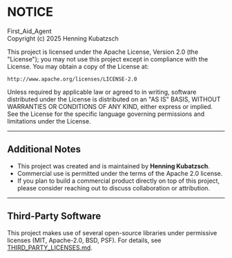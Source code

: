 # NOTICE

First_Aid_Agent  
Copyright (c) 2025 Henning Kubatzsch

This project is licensed under the Apache License, Version 2.0 (the "License");
you may not use this project except in compliance with the License.
You may obtain a copy of the License at:

    http://www.apache.org/licenses/LICENSE-2.0

Unless required by applicable law or agreed to in writing, software distributed
under the License is distributed on an "AS IS" BASIS, WITHOUT WARRANTIES OR
CONDITIONS OF ANY KIND, either express or implied. See the License for the
specific language governing permissions and limitations under the License.

---

## Additional Notes

- This project was created and is maintained by **Henning Kubatzsch**.  
- Commercial use is permitted under the terms of the Apache 2.0 license.  
- If you plan to build a commercial product directly on top of this project,  
  please consider reaching out to discuss collaboration or attribution.  

---

## Third-Party Software

This project makes use of several open-source libraries under permissive licenses
(MIT, Apache-2.0, BSD, PSF). For details, see [THIRD_PARTY_LICENSES.md](./THIRD_PARTY_LICENSES.md).
